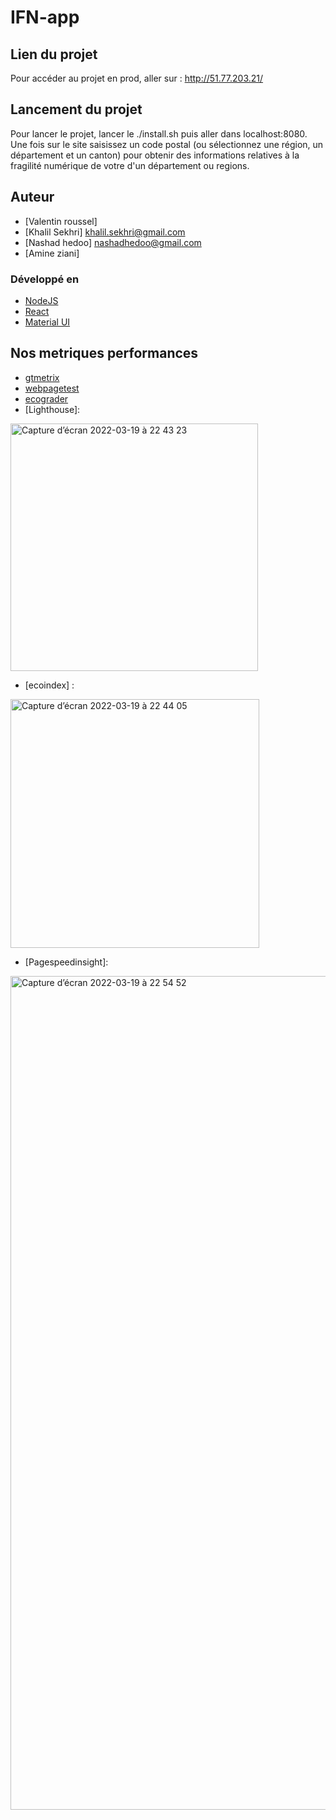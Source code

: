 # IFN-app


## Lien du projet

Pour accéder au projet en prod, aller sur : http://51.77.203.21/


## Lancement du projet 

Pour lancer le projet, lancer le ./install.sh puis aller dans localhost:8080.
Une fois sur le site saisissez un code postal (ou sélectionnez une région, un département et un canton) pour obtenir des informations relatives à la fragilité numérique de votre d'un département ou regions.

## Auteur

* [Valentin roussel] 
* [Khalil Sekhri] khalil.sekhri@gmail.com
* [Nashad hedoo] nashadhedoo@gmail.com
* [Amine ziani]

### Développé en 

* [NodeJS](https://nodejs.org)
* [React](https://reactjs.org)
* [Material UI](https://material-ui.com/)

## Nos metriques performances

* [gtmetrix](https://gtmetrix.com/reports/51.77.203.21/mGXzIbqb/)
* [webpagetest](https://www.webpagetest.org/result/220319_BiDc01_AA4/)
* [ecograder](https://bit.ly/3JpTfSP)
* [Lighthouse]:
<img width="396" alt="Capture d’écran 2022-03-19 à 22 43 23" src="https://user-images.githubusercontent.com/1733380/159139697-831761de-ccc7-44e4-b3e6-e0f7e75909c4.png">


* [ecoindex] :
<img width="398" alt="Capture d’écran 2022-03-19 à 22 44 05" src="https://user-images.githubusercontent.com/1733380/159139703-c9940a32-403e-4ad3-8910-c4137e56b03a.png">

* [Pagespeedinsight]:

<img width="1334" alt="Capture d’écran 2022-03-19 à 22 54 52" src="https://user-images.githubusercontent.com/1733380/159139723-15fe4edf-9456-4261-bd45-8a40be904dab.png">




